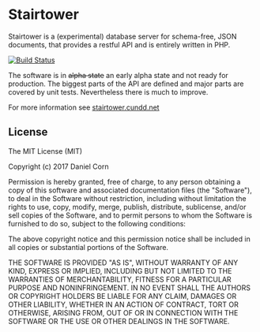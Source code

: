 Stairtower
==========

Stairtower is a (experimental) database server for schema-free, JSON documents, that provides a restful API and is entirely written in PHP.

[![Build Status](https://travis-ci.org/cundd/stairtower.svg?branch=master)](https://travis-ci.org/cundd/stairtower)

The software is in ~~alpha state~~ an early alpha state and not ready for production. The biggest parts of the API are defined and major parts are covered by unit tests. Nevertheless there is much to improve.

For more information see [stairtower.cundd.net](http://stairtower.cundd.net)


License
-------

The MIT License (MIT)

Copyright (c) 2017 Daniel Corn

Permission is hereby granted, free of charge, to any person obtaining a copy
of this software and associated documentation files (the "Software"), to deal
in the Software without restriction, including without limitation the rights
to use, copy, modify, merge, publish, distribute, sublicense, and/or sell
copies of the Software, and to permit persons to whom the Software is
furnished to do so, subject to the following conditions:

The above copyright notice and this permission notice shall be included in all
copies or substantial portions of the Software.

THE SOFTWARE IS PROVIDED "AS IS", WITHOUT WARRANTY OF ANY KIND, EXPRESS OR
IMPLIED, INCLUDING BUT NOT LIMITED TO THE WARRANTIES OF MERCHANTABILITY,
FITNESS FOR A PARTICULAR PURPOSE AND NONINFRINGEMENT. IN NO EVENT SHALL THE
AUTHORS OR COPYRIGHT HOLDERS BE LIABLE FOR ANY CLAIM, DAMAGES OR OTHER
LIABILITY, WHETHER IN AN ACTION OF CONTRACT, TORT OR OTHERWISE, ARISING FROM,
OUT OF OR IN CONNECTION WITH THE SOFTWARE OR THE USE OR OTHER DEALINGS IN THE
SOFTWARE.
